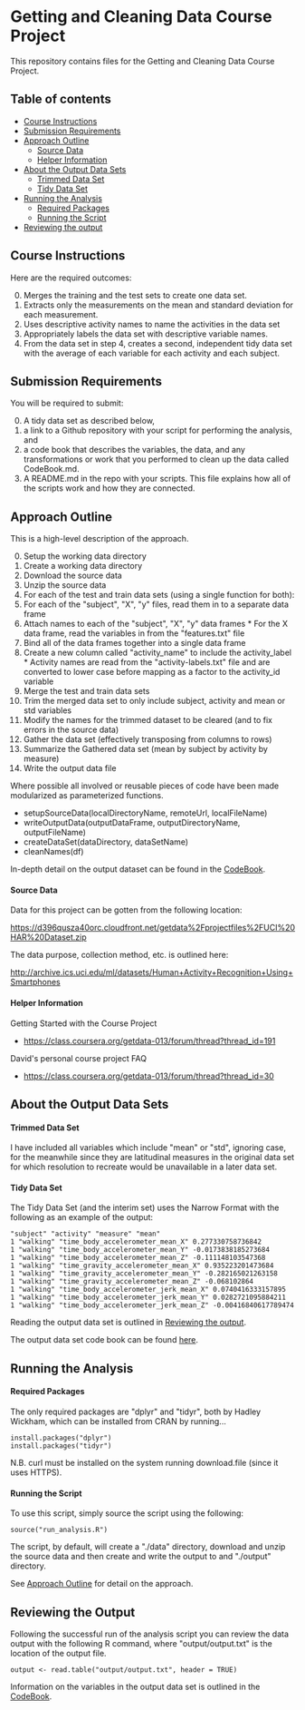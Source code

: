 # Getting and Cleaning Data Course Project

This repository contains files for the Getting and Cleaning Data Course Project.


## Table of contents

- [Course Instructions](#course-instructions)
- [Submission Requirements](#submission-requirements)
- [Approach Outline](#approach-outline)
  - [Source Data](#source-data)
  - [Helper Information](#helper-information)
- [About the Output Data Sets](#about-the-output-data-sets)
  - [Trimmed Data Set](#trimmed-data-set)
  - [Tidy Data Set](#tidy-data-set)
- [Running the Analysis](#running-the-analysis)
  - [Required Packages](#required-packages)
  - [Running the Script](#running-the-script)
- [Reviewing the output](#reviewing-the-output)

## Course Instructions

Here are the required outcomes:

0. Merges the training and the test sets to create one data set.
0. Extracts only the measurements on the mean and standard deviation for each measurement. 
0. Uses descriptive activity names to name the activities in the data set
0. Appropriately labels the data set with descriptive variable names. 
0. From the data set in step 4, creates a second, independent tidy data set with the average of each variable for each activity and each subject.


## Submission Requirements

You will be required to submit: 

0. A tidy data set as described below, 
0. a link to a Github repository with your script for performing the analysis, and
0. a code book that describes the variables, the data, and any transformations or work that you performed to clean up the data called CodeBook.md. 
0. A README.md in the repo with your scripts. This file explains how all of the scripts work and how they are connected.  


## Approach Outline

This is a high-level description of the approach. 

0. Setup the working data directory
  0. Create a working data directory
  0. Download the source data
  0. Unzip the source data
0. For each of the test and train data sets (using a single function for both):
  0. For each of the "subject", "X", "y" files, read them in to a separate data frame
  0. Attach names to each of the "subject", "X", "y" data frames
    * For the X data frame, read the variables in from the "features.txt" file
  0. Bind all of the data frames together into a single data frame
  0. Create a new column called "activity_name" to include the activity_label
    * Activity names are read from the "activity-labels.txt" file and are converted to lower case before mapping as a factor to the activity_id variable
0. Merge the test and train data sets
0. Trim the merged data set to only include subject, activity and mean or std variables
0. Modify the names for the trimmed dataset to be cleared (and to fix errors in the source data)
0. Gather the data set (effectively transposing from columns to rows)
0. Summarize the Gathered data set (mean by subject by activity by measure)
0. Write the output data file

Where possible all involved or reusable pieces of code have been made modularized as parameterized functions. 

* setupSourceData(localDirectoryName, remoteUrl, localFileName)
* writeOutputData(outputDataFrame, outputDirectoryName, outputFileName)
* createDataSet(dataDirectory, dataSetName)
* cleanNames(df)

In-depth detail on the output dataset can be found in the [CodeBook](CodeBook.md).

#### Source Data

Data for this project can be gotten from the following location:

https://d396qusza40orc.cloudfront.net/getdata%2Fprojectfiles%2FUCI%20HAR%20Dataset.zip

The data purpose, collection method, etc. is outlined here:

http://archive.ics.uci.edu/ml/datasets/Human+Activity+Recognition+Using+Smartphones

#### Helper Information

Getting Started with the Course Project

- https://class.coursera.org/getdata-013/forum/thread?thread_id=191

David's personal course project FAQ

- https://class.coursera.org/getdata-013/forum/thread?thread_id=30


## About the Output Data Sets

#### Trimmed Data Set

I have included all variables which include "mean" or "std", ignoring case, for the meanwhile since they are latitudinal measures in the original data set for which resolution to recreate would be unavailable in a later data set.

#### Tidy Data Set

The Tidy Data Set (and the interim set) uses the Narrow Format with the following as an example of the output:

    "subject" "activity" "measure" "mean"
    1 "walking" "time_body_accelerometer_mean_X" 0.277330758736842
    1 "walking" "time_body_accelerometer_mean_Y" -0.0173838185273684
    1 "walking" "time_body_accelerometer_mean_Z" -0.111148103547368
    1 "walking" "time_gravity_accelerometer_mean_X" 0.935223201473684
    1 "walking" "time_gravity_accelerometer_mean_Y" -0.282165021263158
    1 "walking" "time_gravity_accelerometer_mean_Z" -0.068102864
    1 "walking" "time_body_accelerometer_jerk_mean_X" 0.0740416333157895
    1 "walking" "time_body_accelerometer_jerk_mean_Y" 0.0282721095884211
    1 "walking" "time_body_accelerometer_jerk_mean_Z" -0.00416840617789474

Reading the output data set is outlined in [Reviewing the output](#reviewing-the-output).

The output data set code book can be found [here](CodeBook.md).

## Running the Analysis

#### Required Packages

The only required packages are "dplyr" and "tidyr", both by Hadley Wickham, which can be installed from CRAN by running...

```
install.packages("dplyr")
install.packages("tidyr")
```
  
N.B. curl must be installed on the system running download.file (since it uses HTTPS).

#### Running the Script

To use this script, simply source the script using the following:

```
source("run_analysis.R")
```

The script, by default, will create a "./data" directory, download and unzip the source data and then create and write the output to and "./output" directory.

See [Approach Outline](#approach-outline) for detail on the approach.

## Reviewing the Output

Following the successful run of the analysis script you can review the data output with the following R command, where "output/output.txt" is the location of the output file.

```
output <- read.table("output/output.txt", header = TRUE)
```

Information on the variables in the output data set is outlined in the [CodeBook](CodeBook.md).
